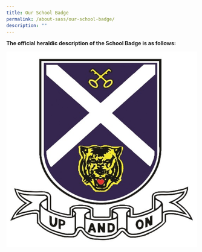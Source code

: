 ```yaml
---
title: Our School Badge
permalink: /about-sass/our-school-badge/
description: ""
---
```



**The official heraldic description of the School Badge is as follows:**

![Colours are representative of the Patron Saint of Scotland, Saint Andrew](/images/badge.jpg)